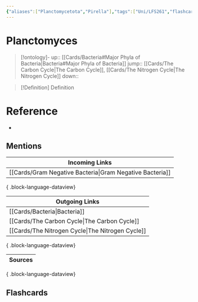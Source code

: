 ```yaml
---
{"aliases":["Planctomycetota","Pirella"],"tags":["Uni/LFS261","flashcards/LFS261"],"dg-publish":true,"permalink":"/cards/planctomyces/","dgPassFrontmatter":true}
---
```


# Planctomyces

> [!ontology]-
> up:: [[Cards/Bacteria#Major Phyla of Bacteria\|Bacteria#Major Phyla of Bacteria]]
> jump:: [[Cards/The Carbon Cycle\|The Carbon Cycle]], [[Cards/The Nitrogen Cycle\|The Nitrogen Cycle]]
> down:: 

> [!Definition] Definition
> 

# Reference
- 

## Mentions

| Incoming Links                                              |
| ----------------------------------------------------------- |
| [[Cards/Gram Negative Bacteria\|Gram Negative Bacteria]] |

{ .block-language-dataview}

| Outgoing Links                                      |
| --------------------------------------------------- |
| [[Cards/Bacteria\|Bacteria]]                     |
| [[Cards/The Carbon Cycle\|The Carbon Cycle]]     |
| [[Cards/The Nitrogen Cycle\|The Nitrogen Cycle]] |

{ .block-language-dataview}

| Sources |
| ------- |

{ .block-language-dataview}

## Flashcards 
